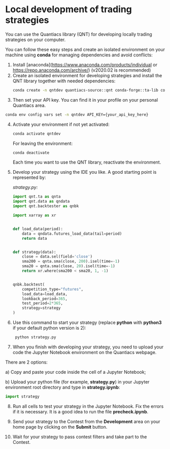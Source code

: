 # Local development of trading strategies

You can use the Quantiacs library (QNT) for developing locally trading strategies on your computer.

You can follow these easy steps and create an isolated environment on your machine using **conda** for managing dependencies and avoid conflicts:

1. Install [anaconda](https://www.anaconda.com/products/individual or https://repo.anaconda.com/archive/) (v2020.02 is recommended)
2. Create an isolated environment for developing strategies and install the QNT library together with needed dependencies:
    ```bash
    conda create -n qntdev quantiacs-source::qnt conda-forge::ta-lib conda-forge::dash=1.18 python=3.7
    ```
3. Then set your API key. You can find it in your profile on your personal Quantiacs area.
```bash
conda env config vars set -n qntdev API_KEY={your_api_key_here}
```

4. Activate your environment if not yet activated:
   ```bash
   conda activate qntdev
   ```
   For leaving the environment:
   ```bash
   conda deactivate
   ```
   Each time you want to use the QNT library, reactivate the environment.


5. Develop your strategy using the IDE you like. A good starting point is represented by:

   *strategy.py:*
   ```python
   import qnt.ta as qnta
   import qnt.data as qndata
   import qnt.backtester as qnbk
   
   import xarray as xr
   
   
   def load_data(period):
       data = qndata.futures_load_data(tail=period)
       return data
   
   
   def strategy(data):
       close = data.sel(field='close')
       sma200 = qnta.sma(close, 200).isel(time=-1)
       sma20 = qnta.sma(close, 20).isel(time=-1)
       return xr.where(sma200 < sma20, 1, -1)
   
   
   qnbk.backtest(
       competition_type="futures",
       load_data=load_data,
       lookback_period=365,
       test_period=2*365,
       strategy=strategy
   )
   ```

6. Use this command to start your strategy (replace **python** with **python3** if your default python version is 2):
   ```bash
    python strategy.py
   ```

7. When you finish with developing your strategy, you need to upload 
your code the Jupyter Notebook environment on the Quantiacs webpage.

There are 2 options:

a) Copy and paste your code inside the cell of a Jupyter Notebook;

b) Upload your python file (for example, **strategy.py**) in your Jupyter environment root directory and type in **strategy.ipynb**:

   ```python
   import strategy
   ```

8. Run all cells to test your strategy in the Jupyter Notebook. Fix the errors if it is necessary. It is a good idea to run the file **precheck.ipynb**. 

9. Send your strategy to the Contest from the **Development** area on your home page by clicking on the **Submit** button.

10. Wait for your strategy to pass contest filters and take part to the Contest.
